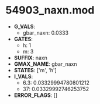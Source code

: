 # 54903_naxn.mod

- **G_VALS**:
  - gbar_naxn: 0.0333
- **GATES**:
  - h: 1
  - m: 3
- **SUFFIX**: naxn
- **GMAX_NAME**: gbar_naxn
- **STATES**: ['m', 'h']
- **I_VALS**:
  - 6.3: 0.03329994780801212
  - 37: 0.03329992746253752
- **ERROR_FLAGS**: []

